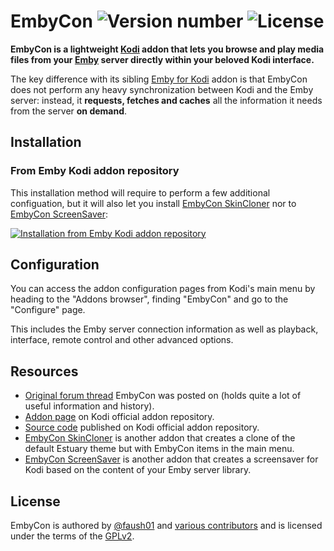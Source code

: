 # EmbyCon ![Version number](https://img.shields.io/github/release/faush01/plugin.video.embycon.svg?label=version&style=flat-square) ![License](https://img.shields.io/github/license/faush01/plugin.video.embycon.svg?style=flat-square)

**EmbyCon is a lightweight [Kodi] addon that lets you browse and play media files from your [Emby] server directly within your beloved Kodi interface.**

The key difference with its sibling [Emby for Kodi] addon is that EmbyCon does not perform any heavy synchronization between Kodi and the Emby server: instead, it **requests, fetches and caches** all the information it needs from the server **on demand**.

## Installation

### From **Emby** Kodi addon repository

This installation method will require to perform a few additional configuation, but it will also let you install [EmbyCon SkinCloner] nor to [EmbyCon ScreenSaver]:

[![Installation from Emby Kodi addon repository](https://img.youtube.com/vi/aH11qX4tggE/0.jpg)](https://www.youtube.com/watch?v=aH11qX4tggE)

## Configuration

You can access the addon configuration pages from Kodi's main menu by heading to the "Addons browser", finding "EmbyCon" and go to the "Configure" page.

This includes the Emby server connection information as well as playback, interface, remote control and other advanced options.

## Resources

* [Original forum thread] EmbyCon was posted on (holds quite a lot of useful information and history).
* [Addon page](https://kodi.tv/addon/music-add-ons-plugins-video-add-ons/embycon) on Kodi official addon repository.
* [Source code](https://github.com/xbmc/repo-plugins/tree/krypton/plugin.video.embycon) published on Kodi official addon repository.
* [EmbyCon SkinCloner] is another addon that creates a clone of the default Estuary theme but with EmbyCon items in the main menu.
* [EmbyCon ScreenSaver] is another addon that creates a screensaver for Kodi based on the content of your Emby server library.

## License

EmbyCon is authored by [@faush01] and [various contributors] and is licensed under the terms of the [GPLv2](LICENSE.txt).

[Kodi]: https://kodi.tv
[Emby]: https://emby.media
[Emby for Kodi]: https://github.com/MediaBrowser/plugin.video.emby/wiki/Emby-Repository
[@faush01]: https://github.com/faush01
[various contributors]: https://github.com/faush01/plugin.video.embycon/graphs/contributors
[EmbyCon SkinCloner]: https://github.com/faush01/script.embycon.skincloner
[EmbyCon ScreenSaver]: https://github.com/faush01/screensaver.embycon
[original forum thread]: https://emby.media/community/index.php?/topic/57016-embycon-kodi-addon
